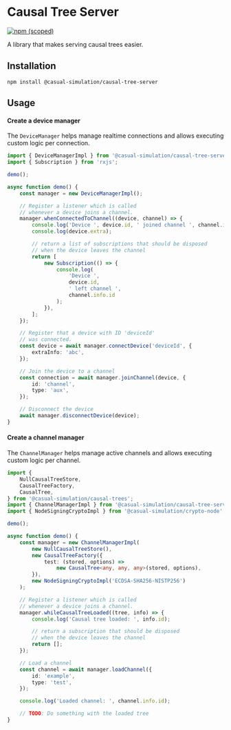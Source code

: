 # Causal Tree Server

[![npm (scoped)](https://img.shields.io/npm/v/@casual-simulation/causal-tree-server.svg)](https://www.npmjs.com/package/@casual-simulation/causal-tree-server)

A library that makes serving causal trees easier.

## Installation

```
npm install @casual-simulation/causal-tree-server
```

## Usage

#### Create a device manager

The `DeviceManager` helps manage realtime connections and allows executing custom logic per connection.

```typescript
import { DeviceManagerImpl } from '@casual-simulation/causal-tree-server';
import { Subscription } from 'rxjs';

demo();

async function demo() {
    const manager = new DeviceManagerImpl();

    // Register a listener which is called
    // whenever a device joins a channel.
    manager.whenConnectedToChannel((device, channel) => {
        console.log('Device ', device.id, ' joined channel ', channel.info.id);
        console.log(device.extra);

        // return a list of subscriptions that should be disposed
        // when the device leaves the channel
        return [
            new Subscription(() => {
                console.log(
                    'Device ',
                    device.id,
                    ' left channel ',
                    channel.info.id
                );
            }),
        ];
    });

    // Register that a device with ID 'deviceId'
    // was connected.
    const device = await manager.connectDevice('deviceId', {
        extraInfo: 'abc',
    });

    // Join the device to a channel
    const connection = await manager.joinChannel(device, {
        id: 'channel',
        type: 'aux',
    });

    // Disconnect the device
    await manager.disconnectDevice(device);
}
```

#### Create a channel manager

The `ChannelManager` helps manage active channels and allows executing custom logic per channel.

```typescript
import {
    NullCausalTreeStore,
    CausalTreeFactory,
    CausalTree,
} from '@casual-simulation/causal-trees';
import { ChannelManagerImpl } from '@casual-simulation/causal-tree-server';
import { NodeSigningCryptoImpl } from '@casual-simulation/crypto-node';

demo();

async function demo() {
    const manager = new ChannelManagerImpl(
        new NullCausalTreeStore(),
        new CausalTreeFactory({
            test: (stored, options) =>
                new CausalTree<any, any, any>(stored, options),
        }),
        new NodeSigningCryptoImpl('ECDSA-SHA256-NISTP256')
    );

    // Register a listener which is called
    // whenever a device joins a channel.
    manager.whileCausalTreeLoaded((tree, info) => {
        console.log('Causal tree loaded: ', info.id);

        // return a subscription that should be disposed
        // when the device leaves the channel
        return [];
    });

    // Load a channel
    const channel = await manager.loadChannel({
        id: 'example',
        type: 'test',
    });

    console.log('Loaded channel: ', channel.info.id);

    // TODO: Do something with the loaded tree
}
```
